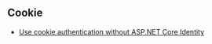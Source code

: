 ## Cookie

- [Use cookie authentication without ASP.NET Core Identity](https://docs.microsoft.com/en-us/aspnet/core/security/authentication/cookie?view=aspnetcore-2.2)